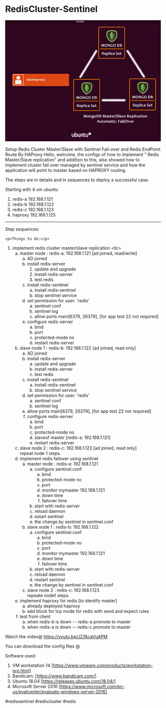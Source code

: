 # RedisCluster-Sentinel

<img src="MongoCluster copy.png" />

Setup Redis Cluster Master/Slave with Sentinel Fail-over and Redis EndPoint Route By HAProxy
Hello, welcome, the configs of how to implement " Redis Master/Slave replication" and addition to this, also showed how to implement cluster fail over managed by sentinel service and how the application will point to master based on HAPROXY routing.  

The steps are in details and in sequences to deploy a successful case.  

Starting with 4 vm ubuntu 
 1. redis-a 192.168.1.121
 2. redis-b 192.168.1.122
 3. redis-c 192.168.1.123
 4. haproxy 192.168.1.125
 ---------------------------------------------------
 Step sequences:

    <p>Things to do:</p>
<ol>
<li>implement redis cluster master/slave replication &lt;br&gt;
<ol style="list-style-type: lower-alpha;">
<li>master node : redis-a: 192.168.1.121 [ad joined, read/write]<br />
<ol style="list-style-type: lower-alpha;">
<li>AD joined</li>
<li>install redis-server
<ol>
<li>update and upgrade</li>
<li>install redis-server</li>
<li>test redis</li>
</ol>
</li>
<li>install redis-sentinel
<ol style="list-style-type: lower-alpha;">
<li>install redis-sentinel</li>
<li>stop sentinel service</li>
</ol>
</li>
<li>set permission for user: 'redis'
<ol style="list-style-type: lower-alpha;">
<li>sentinel conf</li>
<li>sentinel log</li>
<li>allow ports main[6379, 26379], [for app test 22 not required]</li>
</ol>
</li>
<li>configure redis-server
<ol style="list-style-type: lower-alpha;">
<li>bind</li>
<li>port</li>
<li>protected-mode no</li>
<li>restart redis-server</li>
</ol>
</li>
</ol>
</li>
<li>slave node 1 : redis-b: 192.168.1.122 [ad joined, read only]
<ol style="list-style-type: lower-alpha;">
<li>AD joined</li>
<li>install redis-server
<ol style="list-style-type: lower-alpha;">
<li>update and upgrade</li>
<li>install redis-server</li>
<li>test redis</li>
</ol>
</li>
<li>install redis-sentinel
<ol style="list-style-type: lower-alpha;">
<li>install redis-sentinel</li>
<li>stop sentinel service</li>
</ol>
</li>
<li>set permission for user: 'redis'
<ol style="list-style-type: lower-alpha;">
<li>sentinel conf</li>
<li>sentinel log</li>
</ol>
</li>
<li>allow ports main[6379, 26379], [for app test 22 not required]</li>
<li>configure redis-server
<ol style="list-style-type: lower-alpha;">
<li>bind</li>
<li>port</li>
<li>protected-mode no</li>
<li>slaveof master [redis-a: 192.168.1.121]</li>
<li>restart redis-server</li>
</ol>
</li>
</ol>
</li>
<li>slave node 2 : redis-c: 192.168.1.123 [ad joined, read only]<br /> repeat node 1 steps.</li>
<li>implement redis failover using sentinel
<ol style="list-style-type: lower-alpha;">
<li>master node : redis-a: 192.168.1.121
<ol style="list-style-type: lower-alpha;">
<li>configure sentinel.conf
<ol style="list-style-type: lower-alpha;">
<li>bind</li>
<li>protected-mode no</li>
<li>port</li>
<li>monitor mymaster 192.168.1.121</li>
<li>down time</li>
<li>failover time</li>
</ol>
</li>
<li>start with redis-server</li>
<li>reload daemon</li>
<li>estart sentinel</li>
<li>the change by sentinel in sentinel.conf</li>
</ol>
</li>
<li>slave node 1 : redis-b: 192.168.1.122
<ol style="list-style-type: lower-alpha;">
<li>configure sentinel.conf
<ol style="list-style-type: lower-alpha;">
<li>bind</li>
<li>protected-mode no</li>
<li>port</li>
<li>monitor mymaster 192.168.1.121</li>
<li>down time</li>
<li>failover time</li>
</ol>
</li>
<li>start with redis-server</li>
<li>reload daemon</li>
<li>restart sentinel</li>
<li>the change by sentinel in sentinel.conf</li>
</ol>
</li>
<li>slave node 2 : redis-c: 192.168.1.123<br /> repeate node1 steps.</li>
</ol>
</li>
<li>implement haproxy for redis [to identify master]
<ol style="list-style-type: lower-alpha;">
<li>already deployed haproxy</li>
<li>add block for tcp mode for redis with send and expect rules</li>
</ol>
</li>
<li>test from client
<ol style="list-style-type: lower-alpha;">
<li>when redis-b is down -- redis-a promote to master</li>
<li>when redis-a is down -- redis-c promote to master</li>
</ol>
</li>
</ol>
</li>
</ol>

Watch the video@  https://youtu.be/J27AcaVuAPM
 
You can download the config files @

Software used:
1. VM workstation 14 [https://www.vmware.com/products/workstation-pro.html]
2. Bandicam: [https://www.bandicam.com/]
3. Ubuntu 18.04 [https://releases.ubuntu.com/18.04/]
4. Microsoft Server 2016 [https://www.microsoft.com/en-us/evalcenter/evaluate-windows-server-2016]




#redissentinel
#rediscluster
#redis
